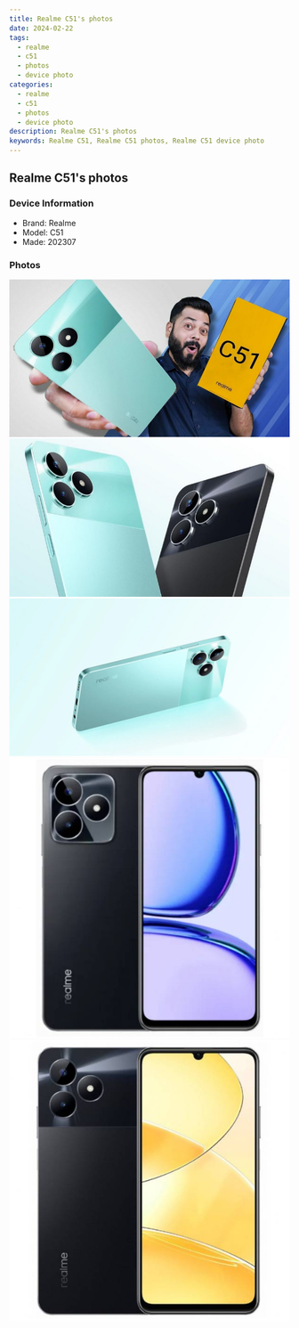 ```yaml
---
title: Realme C51's photos
date: 2024-02-22
tags: 
  - realme
  - c51
  - photos
  - device photo
categories: 
  - realme
  - c51
  - photos
  - device photo
description: Realme C51's photos
keywords: Realme C51, Realme C51 photos, Realme C51 device photo
---
```


## Realme C51's photos

### Device Information

- Brand: Realme
- Model: C51
- Made: 202307

### Photos

![/images/best-assets/devices/realme/realme-c51/1.jpg](/images/best-assets/devices/realme/realme-c51/1.jpg)
![/images/best-assets/devices/realme/realme-c51/2.jpg](/images/best-assets/devices/realme/realme-c51/2.jpg)
![/images/best-assets/devices/realme/realme-c51/3.jpg](/images/best-assets/devices/realme/realme-c51/3.jpg)
![/images/best-assets/devices/realme/realme-c51/4.jpg](/images/best-assets/devices/realme/realme-c51/4.jpg)
![/images/best-assets/devices/realme/realme-c51/5.jpg](/images/best-assets/devices/realme/realme-c51/5.jpg)
